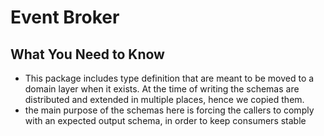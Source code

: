 # Event Broker

## <a name="what-you-need-to-know"></a> What You Need to Know

- This package includes type definition that are meant to be moved to a domain layer when it exists. At the time of writing the schemas are distributed and extended in multiple places, hence we copied them.
- the main purpose of the schemas here is forcing the callers to comply with an expected output schema, in order to keep consumers stable
